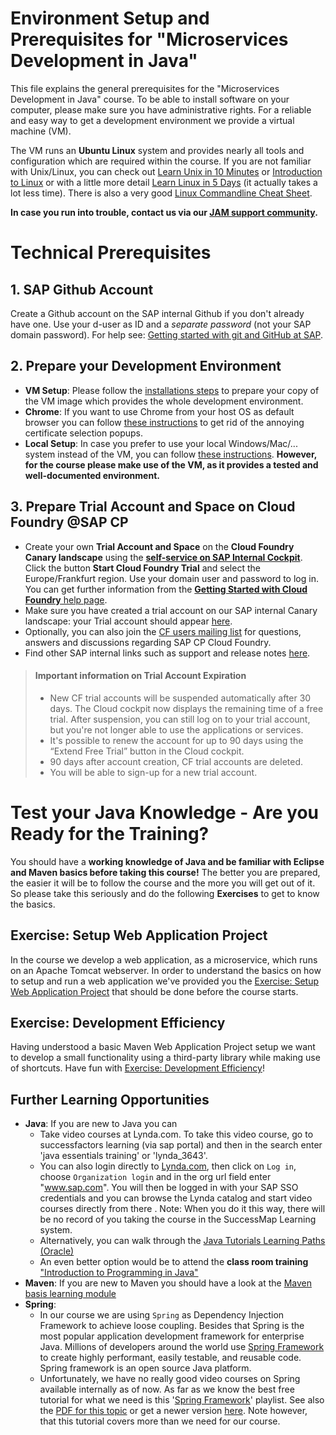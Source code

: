 Environment Setup and Prerequisites for "Microservices Development in Java"
=====================================================
This file explains the general prerequisites for the "Microservices Development in Java" course.
To be able to install software on your computer, please make sure you have administrative rights.
For a reliable and easy way to get a development environment we provide a virtual machine (VM). 

The VM runs an **Ubuntu Linux** system and provides nearly all tools and configuration which are required within the course. If you are not familiar with Unix/Linux, you can check out [Learn Unix in 10 Minutes](https://csg.sph.umich.edu/docs/hints/learnUNIXin10minutes.html) or [Introduction to Linux](http://tldp.org/LDP/intro-linux/html/index.html) or with a little more detail [Learn Linux in 5 Days](https://linuxtrainingacademy.com/wp-content/uploads/2016/08/learn-linux-in-5-days.pdf) (it actually takes a lot less time). There is also a very good [Linux Commandline Cheat Sheet](https://www.linuxtrainingacademy.com/wp-content/uploads/2016/12/LinuxCommandLineCheatSheet.pdf).

**In case you run into trouble, contact us via our [JAM support community](https://jam4.sapjam.com/groups/qXGUpaYj8Jn3pPCB9xdXiE).**

# Technical Prerequisites
## 1. SAP Github Account
Create a Github account on the SAP internal Github if you don't already have one. Use your d-user as ID and a *separate password* (not your SAP domain password). For help see: [Getting started with git and GitHub at SAP](https://github.wdf.sap.corp/pages/github/learn.html).
 
## 2. Prepare your Development Environment
* **VM Setup**: Please follow the [installations steps](https://github.wdf.sap.corp/agile-se/vagrant-development-box/blob/master/VMImage_GettingStarted.md) to prepare your copy of the VM image which provides the whole development environment.
* **Chrome**: If you want to use Chrome from your host OS as default browser you can follow [these instructions](https://github.wdf.sap.corp/bridge/bridge/wiki/Browser-Support) to get rid of the annoying certificate selection popups.
* **Local Setup**: In case you prefer to use your local Windows/Mac/... system instead of the VM, you can follow [these instructions](/CoursePrerequisites/localEnvSetup/README.md). **However, for the course please make use of the VM, as it provides a tested and well-documented environment.**

## 3. Prepare Trial Account and Space on Cloud Foundry @SAP CP
- Create your own **Trial Account and Space** on the **Cloud Foundry Canary landscape** using the [**self-service on SAP Internal Cockpit**](https://account.int.sap.hana.ondemand.com/cockpit#/home/overview). Click the button **Start Cloud Foundry Trial** and select the Europe/Frankfurt region. Use your domain user and password to log in. You can get further information from the [**Getting Started with Cloud Foundry** help page](https://help.sap.com/viewer/65de2977205c403bbc107264b8eccf4b/Cloud/en-US/b8ee7894fe0b4df5b78f61dd1ac178ee.html). 
- Make sure you have created a trial account on our SAP internal Canary landscape: your Trial account should appear [here](https://account.int.sap.hana.ondemand.com/cockpit#/region/cf-eu10-canary/overview).
- Optionally, you can also join the [CF users mailing list](https://listserv.sap.corp/mailman/listinfo/cf.users) for questions, answers and discussions regarding SAP CP Cloud Foundry.
- Find other SAP internal links such as support and release notes [here](https://github.infra.hana.ondemand.com/cloudfoundry/cf-docs/wiki/CF-EU10-CANARY). 

> #### Important information on Trial Account Expiration  
> -	New CF trial accounts will be suspended automatically after 30 days. The Cloud cockpit now displays the remaining time of a free trial. After suspension, you can still log on to your trial account, but you're not longer able to use the applications or services.
> -	It's possible to renew the account for up to 90 days using the “Extend Free Trial” button in the Cloud cockpit.
> -	90 days after account creation, CF trial accounts are deleted.
> - You will be able to sign-up for a new trial account.


# Test your Java Knowledge - Are you Ready for the Training?
You should have a **working knowledge of Java and be familiar with Eclipse and Maven basics before taking this course!**
The better you are prepared, the easier it will be to follow the course and the more you will get out of it. So please take this seriously and do the following **Exercises** to get to know the basics.

## Exercise: Setup Web Application Project
In the course we develop a web application, as a microservice, which runs on an Apache Tomcat webserver. In order to understand the basics on how to setup and run a web application we've provided you the [Exercise: Setup Web Application Project](../CoursePrerequisites/PreExercise_Setup_WebApp_Project.md) that should be done before the course starts.

## Exercise: Development Efficiency
Having understood a basic Maven Web Application Project setup we want to develop a small functionality using a third-party library while making use of shortcuts. Have fun with [Exercise: Development Efficiency](../CoursePrerequisites/PreExercise_DevelopmentEfficiency.md)!


## Further Learning Opportunities
* **Java**: If you are new to Java you can 
  - Take video courses at Lynda.com. To take this video course, go to successfactors learning (via sap portal) and then in the search enter 'java essentials training' or 'lynda_3643'.
  - You can also login directly to [Lynda.com](http://lynda.com), then click on `Log in`, choose `Organization login` and in the org url field enter "www.sap.com". You will then be logged in with your SAP SSO credentials and you can browse the Lynda catalog and start video courses directly from there . Note: When you do it this way, there will be no record of you taking the course in the SuccessMap Learning system.
  - Alternatively, you can walk through the [Java Tutorials Learning Paths (Oracle)](http://docs.oracle.com/javase/tutorial/tutorialLearningPaths.html#newtojava)
  - An even better option would be to attend the **class room training** ["Introduction to Programming in Java"](https://performancemanager5.successfactors.eu/sf/learning?destUrl=https%3a%2f%2fsap%2eplateau%2ecom%2flearning%2fuser%2fdeeplink%5fredirect%2ejsp%3flinkId%3dSCHEDULED%5fOFFERING%5fDETAILS%26scheduleID%3d97982%26fromSF%3dY&company=SAP&_s.crb=g9sHU%252fcSY3LxZvwYSKQYLsGr73M%253d)
* **Maven**: If you are new to Maven you should have a look at the [Maven basis learning module](https://github.wdf.sap.corp/cloud-native-dev/java-fundamentals/blob/master/4_Build%20Automation%20with%20Maven/README.md)
* **Spring**: 
  * In our course we are using `Spring` as Dependency Injection Framework to achieve loose coupling. Besides that Spring is the most popular application development framework for enterprise Java. Millions of developers around the world use [Spring Framework](http://docs.spring.io/spring/docs/current/spring-framework-reference/html/overview.html) to create highly performant, easily testable, and reusable code. Spring framework is an open source Java platform.
  * Unfortunately, we have no really good video courses on Spring available internally as of now. As far as we know the best free tutorial for what we need is this '[Spring Framework](https://www.youtube.com/watch?v=GB8k2-Egfv0&list=PLC97BDEFDCDD169D7)' playlist. See also the [PDF for this topic](https://jam4.sapjam.com/profile/4zhiFeuhhdWUxETpEjh9Ed/documents/ht2QvRfQKbvaYPlmY80Ews/download) or get a newer version [here](https://gumroad.com/l/IXVR). Note however, that this tutorial covers more than we need for our course.
